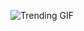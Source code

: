 ![Trending GIF](https://media0.giphy.com/media/v1.Y2lkPThiYjIxNzcycHljM2ZseTkzZG50ZHIycGdlNjgybmE2ZHliczM1MHp6d3B3ejBmbCZlcD12MV9naWZzX3NlYXJjaCZjdD1n/fryY00CO4xCz4uJuDQ/giphy.gif)
